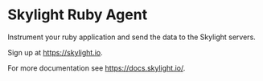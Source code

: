 # Skylight Ruby Agent

Instrument your ruby application and send the data to the Skylight
servers.

Sign up at https://skylight.io.

For more documentation see https://docs.skylight.io/.